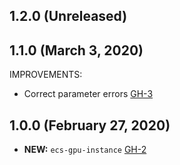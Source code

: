 ## 1.2.0 (Unreleased)
## 1.1.0 (March 3, 2020)

IMPROVEMENTS:

- Correct parameter errors [GH-3](https://github.com/terraform-alicloud-modules/terraform-alicloud-ecs-ecs-gpu-instance/pull/3)

## 1.0.0 (February 27, 2020)

- **NEW:** `ecs-gpu-instance` [GH-2](https://github.com/terraform-alicloud-modules/terraform-alicloud-ecs-ecs-gpu-instance/pull/2)

